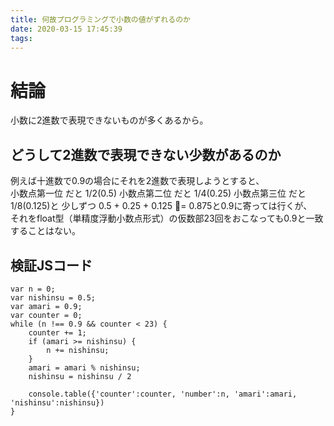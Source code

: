 ```yaml
---
title: 何故プログラミングで小数の値がずれるのか
date: 2020-03-15 17:45:39
tags:
---
```


# 結論
小数に2進数で表現できないものが多くあるから。

## どうして2進数で表現できない少数があるのか
例えば十進数で0.9の場合にそれを2進数で表現しようとすると、  
小数点第一位 だと 1/2(0.5) 小数点第二位 だと 1/4(0.25) 小数点第三位 だと 1/8(0.125)と  少しずつ 0.5 + 0.25 + 0.125 = 0.875と0.9に寄っては行くが、  
それをfloat型（単精度浮動小数点形式）の仮数部23回をおこなっても0.9と一致することはない。

## 検証JSコード

```
var n = 0;
var nishinsu = 0.5;
var amari = 0.9;
var counter = 0;
while (n !== 0.9 && counter < 23) {
    counter += 1;
    if (amari >= nishinsu) {
        n += nishinsu;
    }
    amari = amari % nishinsu;
    nishinsu = nishinsu / 2
    
    console.table({'counter':counter, 'number':n, 'amari':amari, 'nishinsu':nishinsu})
}
```